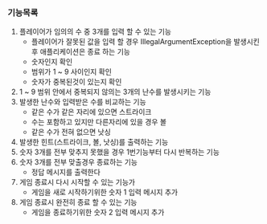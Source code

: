 ### 기능목록

1. 플레이어가 임의의 수 중 3개를 입력 할 수 있는 기능
    - 플레이어가 잘못된 값을 입력 할 경우 IllegalArgumentException을 발생시킨 후 애플리케이션은 종료 하는 기능
    - 숫자인지 확인
    - 범위가 1 ~ 9 사이인지 확인
    - 숫자가 중복된것이 있는지 확인
2. 1 ~ 9 범위 안에서 중복되지 않의는 3개의 난수를 발생시키는 기능
3. 발생한 난수와 입력받은 수를 비교하는 기능
   - 같은 수가 같은 자리에 있으면 스트라이크
   - 수는 포함하고 있지만 다른자리에 있을 경우 볼
   - 같은 수가 전혀 없으면 낫싱
4. 발생한 힌트(스트라이크, 볼, 낫싱)를 출력하는 기능
5. 숫자 3개를 전부 맞추지 못했을 경우 1번기능부터 다시 반복하는 기능
6. 숫자 3개를 전부 맞출경우 종료하는 기능
   - 정답 메시지를 출력한다
7. 게임 종료시 다시 시작할 수 있는 기능가
   - 게임을 새로 시작하기위한 숫자 1 입력 메시지 추가
8. 게임 종료시 완전히 종료 할 수 있는 기능
   - 게임을 종료하기위한 숫자 2 입력 메시지 추가
